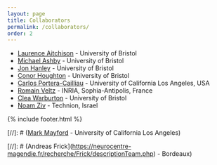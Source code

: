 ```yaml
---
layout: page
title: Collaborators
permalink: /collaborators/
order: 2
---
```


- [Laurence Aitchison](http://www.gatsby.ucl.ac.uk/~laurence/) - University of Bristol
- [Michael Ashby](http://www.bristol.ac.uk/phys-pharm/people/michael-c-ashby) - University of Bristol
- [Jon Hanley](https://hanleylab.site123.me) - University of Bristol
- [Conor Houghton](https://www.cs.bris.ac.uk/home/cscjh/) - University of Bristol
- [Carlos Portera-Cailliau](http://porteralab.neurology.ucla.edu/) - University of California Los Angeles, USA
- [Romain Veltz](http://romainveltz.pythonanywhere.com/) - INRIA, Sophia-Antipolis, France
- [Clea Warburton](http://www.bristol.ac.uk/phys-pharm/people/clea-c-warburton) - University of Bristol
- [Noam Ziv](http://www.noamziv.net.technion.ac.il) - Technion, Israel

{% include footer.html %}

[//]: # ([Mark Mayford](https://medschool.ucsd.edu/education/neurograd/faculty/Pages/mark-mayford.aspx) - University of California Los Angeles)

[//]: # (Andreas Frick](https://neurocentre-magendie.fr/recherche/Frick/descriptionTeam.php) - Bordeaux)